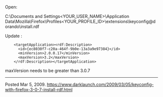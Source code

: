 Open:

C:\Documents and Settings\<YOUR_USER_NAME>\Application Data\Mozilla\Firefox\Profiles\<YOUR_PROFILE_ID>\extensions\keyconfig@dorando\install.rdf

Update <maxVersion>:

```
    <targetApplication><rdf:Description>
      <id>{ec8030f7-c20a-464f-9b0e-13a3a9e97384}</id>
      <minVersion>2.0.0.17</minVersion>
      <maxVersion>3.2</maxVersion>
    </rdf:Description></targetApplication>
```

maxVersion needs to be greater than 3.0.7

---


Posted Mar 5, 2009.
https://www.darklaunch.com/2009/03/05/keyconfig-with-firefox-3-0-7-install-rdf.html